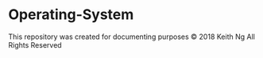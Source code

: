 # Operating-System
This repository was created for documenting purposes
© 2018 Keith Ng All Rights Reserved
